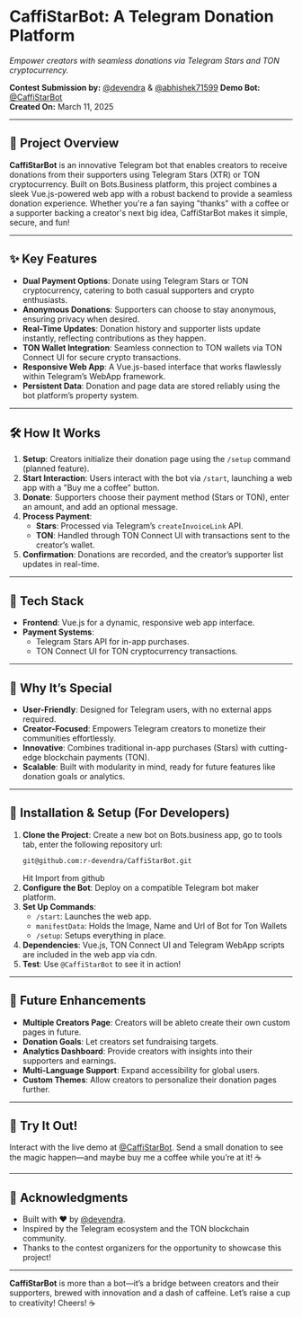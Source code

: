 # CaffiStarBot: A Telegram Donation Platform
*Empower creators with seamless donations via Telegram Stars and TON cryptocurrency.*

**Contest Submission by:** [@devendra](https://t.me/devendra)  & [@abhishek71599](https://t.me/abhishek71599)
**Demo Bot:** [@CaffiStarBot](https://t.me/CaffiStarBot)  
**Created On:** March 11, 2025

---

## 🚀 Project Overview

**CaffiStarBot** is an innovative Telegram bot that enables creators to receive donations from their supporters using Telegram Stars (XTR) or TON cryptocurrency. Built on Bots.Business platform, this project combines a sleek Vue.js-powered web app with a robust backend to provide a seamless donation experience. Whether you're a fan saying "thanks" with a coffee or a supporter backing a creator's next big idea, CaffiStarBot makes it simple, secure, and fun!

---

## ✨ Key Features

- **Dual Payment Options**: Donate using Telegram Stars or TON cryptocurrency, catering to both casual supporters and crypto enthusiasts.
- **Anonymous Donations**: Supporters can choose to stay anonymous, ensuring privacy when desired.
- **Real-Time Updates**: Donation history and supporter lists update instantly, reflecting contributions as they happen.
- **TON Wallet Integration**: Seamless connection to TON wallets via TON Connect UI for secure crypto transactions.
- **Responsive Web App**: A Vue.js-based interface that works flawlessly within Telegram’s WebApp framework.
- **Persistent Data**: Donation and page data are stored reliably using the bot platform’s property system.

---

## 🛠️ How It Works

1. **Setup**: Creators initialize their donation page using the `/setup` command (planned feature).
2. **Start Interaction**: Users interact with the bot via `/start`, launching a web app with a "Buy me a coffee" button.
3. **Donate**: Supporters choose their payment method (Stars or TON), enter an amount, and add an optional message.
4. **Process Payment**:
   - **Stars**: Processed via Telegram’s `createInvoiceLink` API.
   - **TON**: Handled through TON Connect UI with transactions sent to the creator’s wallet.
5. **Confirmation**: Donations are recorded, and the creator’s supporter list updates in real-time.

---

## 🎨 Tech Stack

- **Frontend**: Vue.js for a dynamic, responsive web app interface.
- **Payment Systems**:
  - Telegram Stars API for in-app purchases.
  - TON Connect UI for TON cryptocurrency transactions.

---

## 🌟 Why It’s Special

- **User-Friendly**: Designed for Telegram users, with no external apps required.
- **Creator-Focused**: Empowers Telegram creators to monetize their communities effortlessly.
- **Innovative**: Combines traditional in-app purchases (Stars) with cutting-edge blockchain payments (TON).
- **Scalable**: Built with modularity in mind, ready for future features like donation goals or analytics.

---

## 🔧 Installation & Setup (For Developers)

1. **Clone the Project**:
  Create a new bot on Bots.business app,
  go to tools tab, enter the following repository url:
   ```bash
   git@github.com:r-devendra/CaffiStarBot.git
   ```
   Hit Import from github
2. **Configure the Bot**: Deploy on a compatible Telegram bot maker platform.
3. **Set Up Commands**:
   - `/start`: Launches the web app.
   - `manifestData`: Holds the Image, Name and Url of Bot for Ton Wallets
   - `/setup`: Setups everything in place.
4. **Dependencies**: Vue.js, TON Connect UI and Telegram WebApp scripts are included in the web app via cdn.
5. **Test**: Use `@CaffiStarBot` to see it in action!

---

## 🎯 Future Enhancements

- **Multiple Creators Page**: Creators will be ableto create their own custom pages in future.
- **Donation Goals**: Let creators set fundraising targets.
- **Analytics Dashboard**: Provide creators with insights into their supporters and earnings.
- **Multi-Language Support**: Expand accessibility for global users.
- **Custom Themes**: Allow creators to personalize their donation pages further.

---

## 🤝 Try It Out!

Interact with the live demo at [@CaffiStarBot](https://t.me/CaffiStarBot). Send a small donation to see the magic happen—and maybe buy me a coffee while you’re at it! ☕

---

## 🙏 Acknowledgments

- Built with ❤️ by [@devendra](https://t.me/devendra).
- Inspired by the Telegram ecosystem and the TON blockchain community.
- Thanks to the contest organizers for the opportunity to showcase this project!

---

**CaffiStarBot** is more than a bot—it’s a bridge between creators and their supporters, brewed with innovation and a dash of caffeine. Let’s raise a cup to creativity! Cheers! ☕
